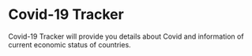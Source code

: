 # Covid-19 Tracker
 Covid-19 Tracker will provide you details about Covid and information of current economic status of countries.
